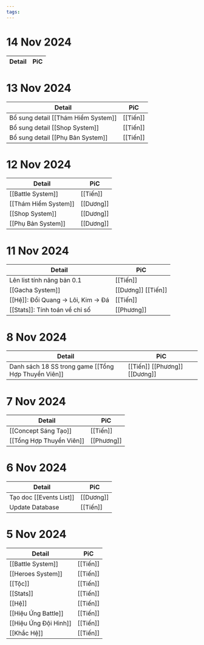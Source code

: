 ```yaml
---
tags:
---
```


# 14 Nov 2024

| Detail | PiC |
| ------ | --- |


# 13 Nov 2024

| Detail                              | PiC      |
| ----------------------------------- | -------- |
| Bổ sung detail [[Thám Hiểm System]] | [[Tiến]] |
| Bổ sung detail [[Shop System]]      | [[Tiến]] |
| Bổ sung detail [[Phụ Bản System]]   | [[Tiến]] |

# 12 Nov 2024

| Detail               | PiC       |
| -------------------- | --------- |
| [[Battle System]]    | [[Tiến]]  |
| [[Thám Hiểm System]] | [[Dương]] |
| [[Shop System]]      | [[Dương]] |
| [[Phụ Bản System]]   | [[Dương]] |

# 11 Nov 2024

| Detail                              | PiC                |
| ----------------------------------- | ------------------ |
| Lên list tính năng bản 0.1          | [[Tiến]]           |
| [[Gacha System]]                    | [[Dương]] [[Tiến]] |
| [[Hệ]]: Đổi Quang -> Lôi, Kim -> Đá | [[Tiến]]           |
| [[Stats]]: Tính toán về chỉ số      | [[Phương]]         |

# 8 Nov 2024

| Detail                                         | PiC                           |
| ---------------------------------------------- | ----------------------------- |
| Danh sách 18 SS trong game [[Tổng Hợp Thuyền Viên]] | [[Tiến]] [[Phương]] [[Dương]] |

# 7 Nov 2024

| Detail               | PiC        |
| -------------------- | ---------- |
| [[Concept Sáng Tạo]] | [[Tiến]]   |
| [[Tổng Hợp Thuyền Viên]]  | [[Phương]] |

# 6 Nov 2024

| Detail                  | PiC       |
| ----------------------- | --------- |
| Tạo doc [[Events List]] | [[Dương]] |
| Update Database         | [[Tiến]]  |

# 5 Nov 2024

| Detail                | PiC      |
| --------------------- | -------- |
| [[Battle System]]     | [[Tiến]] |
| [[Heroes System]]         | [[Tiến]] |
| [[Tộc]]  | [[Tiến]] |
| [[Stats]]  | [[Tiến]] |
| [[Hệ]]                | [[Tiến]] |
| [[Hiệu Ứng Battle]]   | [[Tiến]] |
| [[Hiệu Ứng Đội Hình]] | [[Tiến]] |
| [[Khắc Hệ]]           | [[Tiến]] |

